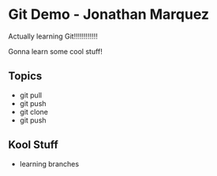 # Git Demo - Jonathan Marquez

Actually learning Git!!!!!!!!!!!!

Gonna learn some cool stuff!

## Topics
- git pull
- git push
- git clone
- git push

## Kool Stuff
- learning branches